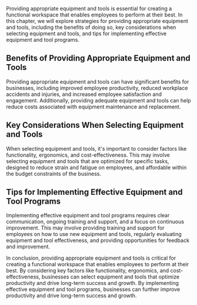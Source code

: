 
Providing appropriate equipment and tools is essential for creating a functional workspace that enables employees to perform at their best. In this chapter, we will explore strategies for providing appropriate equipment and tools, including the benefits of doing so, key considerations when selecting equipment and tools, and tips for implementing effective equipment and tool programs.

Benefits of Providing Appropriate Equipment and Tools
-----------------------------------------------------

Providing appropriate equipment and tools can have significant benefits for businesses, including improved employee productivity, reduced workplace accidents and injuries, and increased employee satisfaction and engagement. Additionally, providing adequate equipment and tools can help reduce costs associated with equipment maintenance and replacement.

Key Considerations When Selecting Equipment and Tools
-----------------------------------------------------

When selecting equipment and tools, it's important to consider factors like functionality, ergonomics, and cost-effectiveness. This may involve selecting equipment and tools that are optimized for specific tasks, designed to reduce strain and fatigue on employees, and affordable within the budget constraints of the business.

Tips for Implementing Effective Equipment and Tool Programs
-----------------------------------------------------------

Implementing effective equipment and tool programs requires clear communication, ongoing training and support, and a focus on continuous improvement. This may involve providing training and support for employees on how to use new equipment and tools, regularly evaluating equipment and tool effectiveness, and providing opportunities for feedback and improvement.

In conclusion, providing appropriate equipment and tools is critical for creating a functional workspace that enables employees to perform at their best. By considering key factors like functionality, ergonomics, and cost-effectiveness, businesses can select equipment and tools that optimize productivity and drive long-term success and growth. By implementing effective equipment and tool programs, businesses can further improve productivity and drive long-term success and growth.
